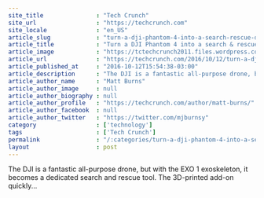 ```yaml
---
site_title               : "Tech Crunch"
site_url                 : "https://techcrunch.com"
site_locale              : "en_US"
article_slug             : "turn-a-dji-phantom-4-into-a-search-rescue-drone-with-the-exo-1-exoskeleton"
article_title            : "Turn a DJI Phantom 4 into a search & rescue drone with the EXO 1 exoskeleton"
article_image            : "https://tctechcrunch2011.files.wordpress.com/2016/10/screen-shot-2016-10-12-at-3-50-31-pm.png?w=764&h=400&crop=1"
article_url              : "https://techcrunch.com/2016/10/12/turn-a-dji-phantom-4-into-a-search-rescue-drone-with-the-exo-1-exoskeleton/"
article_published_at     : "2016-10-12T15:54:38-03:00"
article_description      : "The DJI is a fantastic all-purpose drone, but with the EXO 1 exoskeleton, it becomes a dedicated search and rescue tool. The 3D-printed add-on quickly..."
article_author_name      : "Matt Burns"
article_author_image     : null
article_author_biography : null
article_author_profile   : "https://techcrunch.com/author/matt-burns/"
article_author_facebook  : null
article_author_twitter   : "https://twitter.com/mjburnsy"
category                 : ['technology']
tags                     : ['Tech Crunch']
permalink                : "/:categories/turn-a-dji-phantom-4-into-a-search-rescue-drone-with-the-exo-1-exoskeleton/"
layout                   : post
---
```


The DJI is a fantastic all-purpose drone, but with the EXO 1 exoskeleton, it becomes a dedicated search and rescue tool. The 3D-printed add-on quickly...
